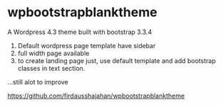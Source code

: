 # wpbootstrapblanktheme
A Wordpress 4.3 theme built with bootstrap 3.3.4

1. Default wordpress page template have sidebar
2. full width page available
3. to create landing page just, use default template and add bootstrap classes in text section.

...still alot to improve

https://github.com/firdausshajahan/wpbootstrapblanktheme
